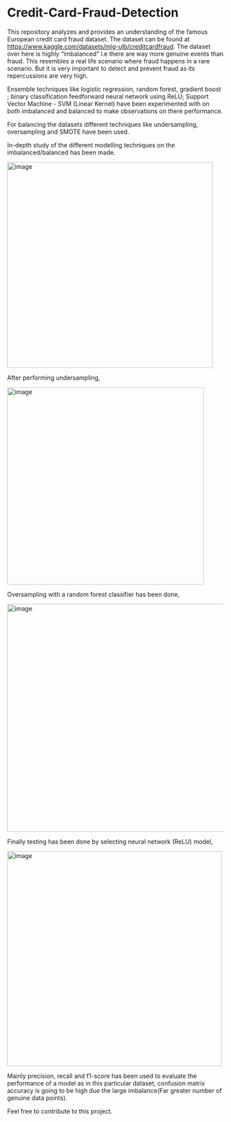 # Credit-Card-Fraud-Detection

This repository analyzes and provides an understanding of the famous European credit card fraud dataset. The dataset can be found at https://www.kaggle.com/datasets/mlg-ulb/creditcardfraud. The dataset over here is highly “imbalanced” i.e there are way more genuine events than fraud. This resembles a real life scenario where fraud happens in a rare scenario. But it is very important to detect and prevent fraud as its repercussions are very high.

Ensemble techniques like logistic regression, random forest, gradient boost ; binary classification feedforward neural network using ReLU; Support Vector Machine - SVM (Linear Kernel) have been experimented with on both imbalanced and balanced to make observations on there performance.

For balancing the datasets different techniques like undersampling, oversampling and SMOTE have been used.

In-depth study of the different modelling techniques on the imbalanced/balanced has been made.

<img width="478" alt="image" src="https://github.com/user-attachments/assets/42f97c03-116b-45ae-bb1e-ca57c0797c06" />

After performing undersampling,

<img width="458" alt="image" src="https://github.com/user-attachments/assets/6ee6066a-1126-4bd6-bf9e-bff57e2cdb36" />

Oversampling with a random forest classifier has been done,

<img width="529" alt="image" src="https://github.com/user-attachments/assets/afb008b0-7e56-49fb-bf76-d2ac5513a4fb" />

Finally testing has been done by selecting neural network (ReLU) model,

<img width="499" alt="image" src="https://github.com/user-attachments/assets/40fc4b56-cc9a-41de-a77c-5caa080f769c" />

Mainly precision, recall and f1-score has been used to evaluate the performance of a model as in this particular dataset, confusion matrix accuracy is going to be high due the large imbalance(Far greater number of genuine data points).

Feel free to contribute to this project.






